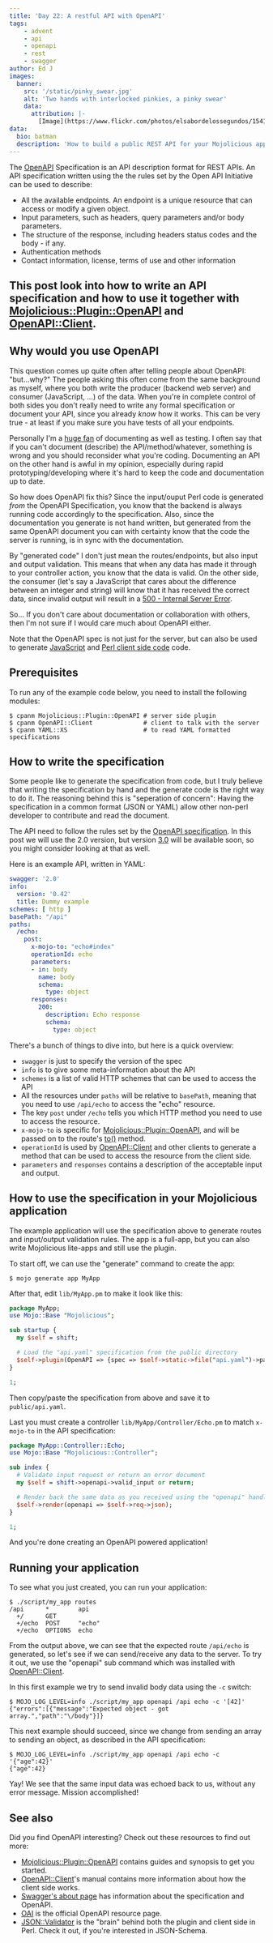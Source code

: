 ```yaml
---
title: 'Day 22: A restful API with OpenAPI'
tags:
    - advent
    - api
    - openapi
    - rest
    - swagger
author: Ed J
images:
  banner:
    src: '/static/pinky_swear.jpg'
    alt: 'Two hands with interlocked pinkies, a pinky swear'
    data:
      attribution: |-
        [Image](https://www.flickr.com/photos/elsabordelossegundos/15418211523) by [mariadelajuana](https://www.flickr.com/photos/elsabordelossegundos/), [CC BY 2.0](https://creativecommons.org/licenses/by/2.0/).
data:
  bio: batman
  description: 'How to build a public REST API for your Mojolicious application'
---
```

The [OpenAPI](https://www.openapis.org/) Specification is an API description
format for REST APIs. An API specification written using the the rules set by
the Open API Initiative can be used to describe:

* All the available endpoints. An endpoint is a unique resource that can
  access or modify a given object.
* Input parameters, such as headers, query parameters and/or body parameters.
* The structure of the response, including headers status codes and the body -
  if any.
* Authentication methods
* Contact information, license, terms of use and other information

This post look into how to write an API specification and how to use it
together with
[Mojolicious::Plugin::OpenAPI](https://metacpan.org/pod/Mojolicious::Plugin::OpenAPI)
and [OpenAPI::Client](https://metacpan.org/pod/OpenAPI::Client).
---

## Why would you use OpenAPI

This question comes up quite often after telling people about OpenAPI:
"but...why?" The people asking this often come from the same background as
myself, where you both write the producer (backend web server) and consumer
(JavaScript, ...) of the data. When you're in complete control of both sides
you don't really need to write any formal specification or document your API,
since you already _know_ how it works. This can be very true - at least if you
make sure you have tests of all your endpoints.

Personally I'm a [huge fan](http://www.linkognito.com/images/05-08-08/metal.gif)
of documenting as well as testing. I often say that if you can't document
(describe) the API/method/whatever, something is wrong and you should reconsider
what you're coding. Documenting an API on the other hand is awful in my opinion,
especially during rapid prototyping/developing where it's hard to keep the
code and documentation up to date.

So how does OpenAPI fix this? Since the input/ouput Perl code is generated
_from_ the OpenAPI Specification, you know that the backend is always running
code accordingly to the specification. Also, since the documentation you
generate is not hand written, but generated from the same OpenAPI document you
can with certainty know that the code the server is running, is in sync with
the documentation.

By "generated code" I don't just mean the routes/endpoints, but also input and
output validation. This means that when any data has made it through to your
controller action, you know that the data is valid. On the other side, the
consumer (let's say a JavaScript that cares about the difference between an
integer and string) will know that it has received the correct data, since
invalid output will result in a
[500 - Internal Server Error](https://en.wikipedia.org/wiki/List_of_HTTP_status_codes#5xx_Server_Error).

So... If you don't care about documentation or collaboration with others, then
I'm not sure if I would care much about OpenAPI either.

Note that the OpenAPI spec is not just for the server, but can also be used to
generate [JavaScript](int://github.com/swagger-api/swagger-js) and
[Perl client side code](https://metacpan.org/pod/OpenAPI::Client) code.

## Prerequisites

To run any of the example code below, you need to install the following
modules:

```shell
$ cpanm Mojolicious::Plugin::OpenAPI # server side plugin
$ cpanm OpenAPI::Client              # client to talk with the server
$ cpanm YAML::XS                     # to read YAML formatted specifications
```

## How to write the specification

Some people like to generate the specification from code, but I truly believe
that writing the specification by hand and the generate code is the right way
to do it. The reasoning behind this is "seperation of concern": Having the
specification in a common format (JSON or YAML) allow other non-perl developer
to contribute and read the document.

The API need to follow the rules set by the
[OpenAPI specification](https://github.com/OAI/OpenAPI-Specification/blob/master/versions/2.0.md).
In this post we will use the 2.0 version, but version
[3.0](https://github.com/OAI/OpenAPI-Specification/blob/master/versions/3.0.0.md)
will be available soon, so you might consider looking at that as well.

Here is an example API, written in YAML:

```yaml
swagger: '2.0'
info:
  version: '0.42'
  title: Dummy example
schemes: [ http ]
basePath: "/api"
paths:
  /echo:
    post:
      x-mojo-to: "echo#index"
      operationId: echo
      parameters:
      - in: body
        name: body
        schema:
          type: object
      responses:
        200:
          description: Echo response
          schema:
            type: object
```

There's a bunch of things to dive into, but here is a quick overview:

* `swagger` is just to specify the version of the spec
* `info` is to give some meta-information about the API
* `schemes` is a list of valid HTTP schemes that can be used to access the API
* All the resources under `paths` will be relative to `basePath`, meaning that
  you need to use `/api/echo` to access the "echo" resource.
* The key `post` under `/echo` tells you which HTTP method you need to use to
  access the resource.
* `x-mojo-to` is specific for
  [Mojolicious::Plugin::OpenAPI](https://metacpan.org/pod/Mojolicious::Plugin::OpenAPI),
  and will be passed on to the route's
  [to()](https://metacpan.org/pod/Mojolicious::Routes::Route#to) method.
* `operationId` is used by
  [OpenAPI::Client](https://metacpan.org/pod/OpenAPI::Client) and other
  clients to generate a method that can be used to access the resource from
  the client side.
* `parameters` and `responses` contains a description of the acceptable input
  and output.

## How to use the specification in your Mojolicious application

The example application will use the specification above to generate routes
and input/output validation rules. The app is a full-app, but you can also
write Mojolicious lite-apps and still use the plugin.

To start off, we can use the "generate" command to create the app:

```shell
$ mojo generate app MyApp
```

After that, edit `lib/MyApp.pm` to make it look like this:

```perl
package MyApp;
use Mojo::Base "Mojolicious";

sub startup {
  my $self = shift;

  # Load the "api.yaml" specification from the public directory
  $self->plugin(OpenAPI => {spec => $self->static->file("api.yaml")->path});
}

1;
```

Then copy/paste the specification from above and save it to `public/api.yaml`.

Last you must create a controller `lib/MyApp/Controller/Echo.pm` to match
`x-mojo-to` in the API specification:

```perl
package MyApp::Controller::Echo;
use Mojo::Base "Mojolicious::Controller";

sub index {
  # Validate input request or return an error document
  my $self = shift->openapi->valid_input or return;

  # Render back the same data as you received using the "openapi" handler
  $self->render(openapi => $self->req->json);
}

1;
```

And you're done creating an OpenAPI powered application!

## Running your application

To see what you just created, you can run your application:

```shell
$ ./script/my_app routes
/api      *        api
  +/      GET
  +/echo  POST     "echo"
  +/echo  OPTIONS  echo
```

From the output above, we can see that the expected route `/api/echo` is
generated, so let's see if we can send/receive any data to the server. To try
it out, we use the "openapi" sub command which was installed with
[OpenAPI::Client](https://metacpan.org/pod/OpenAPI::Client).

In this first example we try to send invalid body data using the `-c` switch:

```shell
$ MOJO_LOG_LEVEL=info ./script/my_app openapi /api echo -c '[42]'
{"errors":[{"message":"Expected object - got array.","path":"\/body"}]}
```

This next example should succeed, since we change from sending an array to
sending an object, as described in the API specification:

```shell
$ MOJO_LOG_LEVEL=info ./script/my_app openapi /api echo -c '{"age":42}'
{"age":42}
```

Yay! We see that the same input data was echoed back to us, without any error
message. Mission accomplished!

## See also

Did you find OpenAPI interesting? Check out these resources to find out more:

* [Mojolicious::Plugin::OpenAPI](https://metacpan.org/release/Mojolicious-Plugin-OpenAPI)
  contains guides and synopsis to get you started.
* [OpenAPI::Client](https://metacpan.org/pod/OpenAPI::Client)'s manual
  contains more information about how the client side works.
* [Swagger's about page](https://swagger.io/docs/specification/about/) has
  information about the specification and OpenAPI.
* [OAI](https://www.openapis.org/) is the official OpenAPI resource page.
* [JSON::Validator](https://metacpan.org/pod/JSON::Validator) is the "brain"
  behind both the plugin and client side in Perl. Check it out, if you're
  interested in JSON-Schema.
